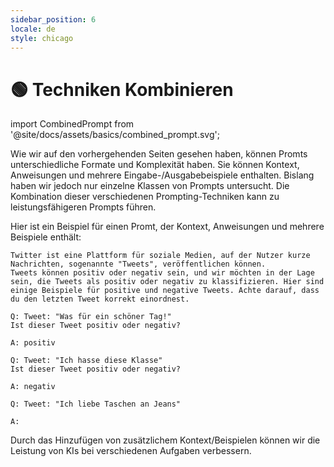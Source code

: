 ```yaml
---
sidebar_position: 6
locale: de
style: chicago
---
```


# 🟢 Techniken Kombinieren

import CombinedPrompt from '@site/docs/assets/basics/combined_prompt.svg';

<div style={{textAlign: 'center'}}>
  <CombinedPrompt style={{width:"100%",height:"300px",verticalAlign:"top"}}/>
</div>


Wie wir auf den vorhergehenden Seiten gesehen haben, können Promts unterschiedliche Formate und Komplexität haben. Sie können Kontext, Anweisungen und mehrere Eingabe-/Ausgabebeispiele enthalten. Bislang haben wir jedoch nur einzelne Klassen von Prompts untersucht. Die Kombination dieser verschiedenen Prompting-Techniken kann zu leistungsfähigeren Prompts führen. 

Hier ist ein Beispiel für einen Promt, der Kontext, Anweisungen und mehrere Beispiele enthält:

```text
Twitter ist eine Plattform für soziale Medien, auf der Nutzer kurze Nachrichten, sogenannte "Tweets", veröffentlichen können.
Tweets können positiv oder negativ sein, und wir möchten in der Lage sein, die Tweets als positiv oder negativ zu klassifizieren. Hier sind einige Beispiele für positive und negative Tweets. Achte darauf, dass du den letzten Tweet korrekt einordnest.

Q: Tweet: "Was für ein schöner Tag!"
Ist dieser Tweet positiv oder negativ?

A: positiv

Q: Tweet: "Ich hasse diese Klasse"
Ist dieser Tweet positiv oder negativ?

A: negativ

Q: Tweet: "Ich liebe Taschen an Jeans"

A:
```

Durch das Hinzufügen von zusätzlichem Kontext/Beispielen können wir die Leistung von KIs
bei verschiedenen Aufgaben verbessern.

